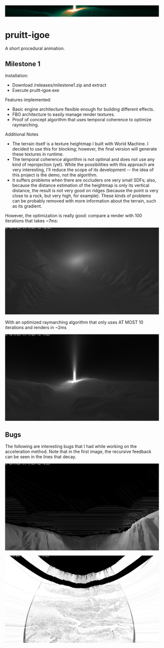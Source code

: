 
![milestone1](/releases/milestone1/demo_images/header_m1.png)
# pruitt-igoe
A short procedural animation.


## Milestone 1 

Installation:

* Download /releases/milestone1.zip and extract
* Execute pruitt-igoe.exe

Features implemented:

* Basic engine architecture flexible enough for building different effects. 
* FBO architecture to easily manage render textures.
* Proof of concept algorithm that uses temporal coherence to optimize raymarching.

Additional Notes

* The terrain itself is a texture heightmap I built with World Machine. I decided to use this for blocking; however, the final version will generate these textures in runtime.
* The temporal coherence algorithm is not optimal and does not use any kind of reprojection (yet). While the possibilities with this approach are very interesting, I'll reduce the scope of its development -- the idea of this project is the demo, not the algorithm.
* It suffers problems when there are occluders ore very small SDFs; also, because the distance estimation of the heightmap is only its vertical distance, the result is not very good on ridges (because the point is very close to a rock, but very high, for example). These kinds of problems can be probably removed with more information about the terrain, such as its gradient. 

However, the optimization is really good: compare a render with 100 iterations that takes ~7ms:

![milestone1](/releases/milestone1/demo_images/naive_raymarcher.png)

With an optimized raymarching algorithm that only uses AT MOST 10 iterations and renders in ~2ms

![milestone1](/releases/milestone1/demo_images/full_raymarching.png)


## Bugs

The following are interesting bugs that I had while working on the acceleration method. Note that in the first image, the recursive feedback can be seen in the lines that decay.

![milestone1](/releases/milestone1/demo_images/bug1.png)

![milestone1](/releases/milestone1/demo_images/bug2.jpg)
